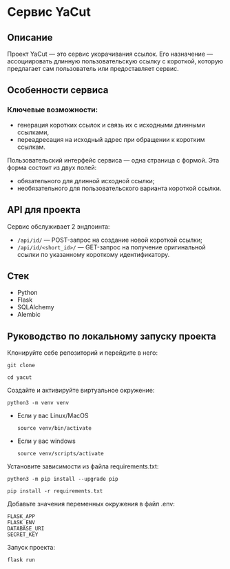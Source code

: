# Cервис YaCut

## Описание

Проект YaCut — это сервис укорачивания ссылок. Его назначение — ассоциировать длинную пользовательскую ссылку с короткой, которую предлагает сам пользователь или предоставляет сервис.

## Особенности сервиса

### Ключевые возможности:

- генерация коротких ссылок и связь их с исходными длинными ссылками,
- переадресация на исходный адрес при обращении к коротким ссылкам.

Пользовательский интерфейс сервиса — одна страница с формой. Эта форма состоит из двух полей:
- обязательного для длинной исходной ссылки;
- необязательного для пользовательского варианта короткой ссылки.

## API для проекта

Сервис обслуживает 2 эндпоинта:
- `/api/id/` — POST-запрос на создание новой короткой ссылки;
- `/api/id/<short_id>/` — GET-запрос на получение оригинальной ссылки по указанному короткому идентификатору.

## Стек
- Python
- Flask
- SQLAlchemy
- Alembic

## Руководство по локальному запуску проекта

Клонируйте себе репозиторий и перейдите в него:

```
git clone 
```

```
cd yacut
```

Создайте и активируйте виртуальное окружение:

```
python3 -m venv venv
```

* Если у вас Linux/MacOS

    ```
    source venv/bin/activate
    ```

* Если у вас windows

    ```
    source venv/scripts/activate
    ```

Установите зависимости из файла requirements.txt:

```
python3 -m pip install --upgrade pip
```

```
pip install -r requirements.txt
```

Добавьте значения переменных окружения в файл .env:

```shell
FLASK_APP
FLASK_ENV
DATABASE_URI
SECRET_KEY
```


Запуск проекта:
```shell
flask run
```
